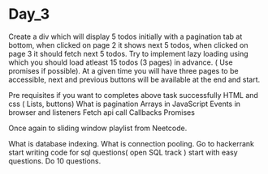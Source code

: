 # Day_3
Create a div which will display 5 todos initially with a pagination tab at bottom, when clicked on page 2 it shows next 5 todos, when clicked on page 3 it should fetch next 5 todos. Try to implement lazy loading using which you should load atleast 15 todos (3 pages) in advance. ( Use promises if possible). At a given time you will have three pages to be accessible, next and previous buttons will be available at the end and start. 

Pre requisites if you want to completes above task successfully 
      HTML and css ( Lists, buttons)
      What is pagination
      Arrays in JavaScript 
      Events in browser and listeners 
      Fetch api call
      Callbacks
      Promises 

Once again to sliding window playlist from Neetcode.

What is database indexing. What is connection pooling. Go to hackerrank start writing code for sql questions( open SQL track ) start with easy questions. Do 10 questions.
